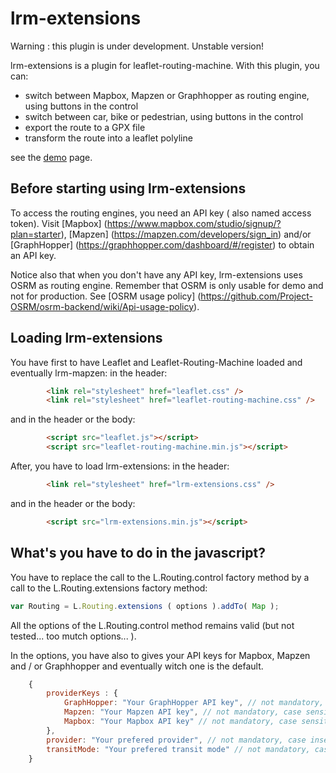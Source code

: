 # lrm-extensions

Warning : this plugin is under development. Unstable version!

lrm-extensions is a plugin for leaflet-routing-machine. With this plugin, you can:
- switch between Mapbox, Mapzen or Graphhopper as routing engine, using buttons in the control
- switch between car, bike or pedestrian, using buttons in the control
- export the route to a GPX file
- transform the route into a leaflet polyline

see the [demo](http://wwwouaiebe.github.io/lrm-extensions/) page.

## Before starting using lrm-extensions

To access the routing engines, you need an API key ( also named access token). Visit [Mapbox] (https://www.mapbox.com/studio/signup/?plan=starter),
[Mapzen] (https://mapzen.com/developers/sign_in) and/or [GraphHopper] (https://graphhopper.com/dashboard/#/register) to obtain an API key.

Notice also that when you don't have any API key, lrm-extensions uses OSRM as routing engine. Remember that OSRM is only usable for demo and not for production. 
See [OSRM usage policy] (https://github.com/Project-OSRM/osrm-backend/wiki/Api-usage-policy).

## Loading lrm-extensions

You have first to have Leaflet and Leaflet-Routing-Machine loaded and eventually lrm-mapzen:
in the header:

```HTML
		<link rel="stylesheet" href="leaflet.css" />
		<link rel="stylesheet" href="leaflet-routing-machine.css" />
```

and in the header or the body:

```HTML
		<script src="leaflet.js"></script>
		<script src="leaflet-routing-machine.min.js"></script>
```

After, you have to load lrm-extensions:
in the header:
```HTML
		<link rel="stylesheet" href="lrm-extensions.css" />
```

and in the header or the body:

```HTML
		<script src="lrm-extensions.min.js"></script>
```

## What's you have to do in the javascript?

You have to replace the call to the L.Routing.control factory method by a call to the L.Routing.extensions factory method:

```JavaScript
var Routing = L.Routing.extensions ( options ).addTo( Map );
```

All the options of the L.Routing.control method remains valid (but not tested... too mutch options... ).

In the options, you have also to gives your API keys for Mapbox, Mapzen and / or Graphhopper and eventually witch one is the default. 

```JavaScript
	{
		providerKeys : { 
			GraphHopper: "Your GraphHopper API key", // not mandatory, case sensitive. GraphHopper cannot be used when missing or empty.
			Mapzen: "Your Mapzen API key", // not mandatory, case sensitive. Mapzen cannot be used when missing or empty.
			Mapbox: "Your Mapbox API key" // not mandatory, case sensitive. Mapbox cannot be used when missing or empty.
		},
		provider: "Your prefered provider", // not mandatory, case insensitive, must be "GraphHopper", "Mapzen" or "Mapbox". Default value : the first provider with an API key completed or OSRM if any.
		transitMode: "Your prefered transit mode" // not mandatory, case insensitive, must be "car", "bike" or "pedestrian". Default value: "car". Switch also to "car" if the provider is OSRM.
	}
```
<!---

All the options of the L.Routing.control method remains valid, of course. 
You have also to implement something for finally saving the GPX file. Due to the fact that currently, there isn't a common way for all browsers to save 
a file on the local drive, this part is not implemented in lrm-extensions, but you can have a look on the demo file to understand how it's made for Firefox, 
Chrome or Opera.

## lrm-extensions documentation

### getGpxString ( options ) method

This method get the GPX string corresponding to the current route found with leaflet-routing-machine

Possible values for options:

| Option            | Type    | Default value | Description                                       |
| ----------------- | ------- | ------------- | ------------------------------------------------- |
| GpxXmlDeclaration | Boolean | true          | The XML declaration is added to the XML string    |
| GpxDate           | Number  | 2             | 0 : date is not added to the XML string           |
|                   |         |               | 1 : the date is 1970-01-01T00:00:00.000Z          |
|                   |         |               | 2 : the date is the current date                  |
| GpxWaypoints      | Boolean | true          |  Waypoints are added to the XML string            |
| GpxRoute          | Boolean | false         |  The route description is added to the XML string |
| GpxTrack          | Boolean | true          |  The track is added to the XML string             |

### gpxchanged event

This event is fired each time the route is modified.
-->